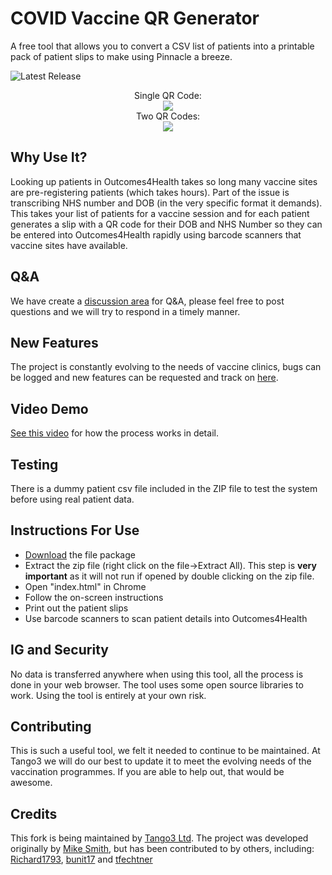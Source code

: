 # COVID Vaccine QR Generator

A free tool that allows you to convert a CSV list of patients into a printable pack of patient slips to make using Pinnacle a breeze.

![Latest Release](https://img.shields.io/github/release/tango-3/COVIDVaccinePatientSlips)
<p align="center">
 Single QR Code:<br>
<a href="https://github.com/tango-3/COVIDVaccinePatientSlips/releases"><img src="https://github.com/tango-3/COVIDVaccinePatientSlips/blob/ec479a73d3edcb8f449b9caae20610f5ed4949e6/img/downloadlatest.png?raw=true"></a>
<br>
 Two QR Codes:<br>
<a href="https://github.com/tango-3/COVIDVaccinePatientSlips/archive/refs/tags/1.1.zip"><img src="https://github.com/tango-3/COVIDVaccinePatientSlips/blob/ec479a73d3edcb8f449b9caae20610f5ed4949e6/img/downloadolder.png?raw=true"></a>
</p>

## Why Use It?

Looking up patients in Outcomes4Health takes so long many vaccine sites are pre-registering patients (which takes hours). Part of the issue is transcribing NHS number and DOB (in the very specific format it demands). This takes your list of patients for a vaccine session and for each patient generates a slip with a QR code for their DOB and NHS Number so they can be entered into Outcomes4Health rapidly using barcode scanners that vaccine sites have available.


## Q&A
We have create a [discussion area](https://github.com/tango-3/COVIDVaccinePatientSlips/discussions) for Q&A, please feel free to post questions and we will try to respond in a timely manner.
## New Features

The project is constantly evolving to the needs of vaccine clinics, bugs can be logged and new features can be requested and track on [here](https://github.com/tango-3/COVIDVaccinePatientSlips/issues).

## Video Demo

[See this video](https://www.youtube.com/watch?v=pA-5K7eZB7Q) for how the process works in detail.

## Testing

There is a dummy patient csv file included in the ZIP file to test the system before using real patient data.

## Instructions For Use

- [Download](https://github.com//tango-3/COVIDVaccinePatientSlips/releases) the file package
- Extract the zip file (right click on the file->Extract All). This step is **very important** as it will not run if opened by double clicking on the zip file.
- Open "index.html" in Chrome
- Follow the on-screen instructions
- Print out the patient slips
- Use barcode scanners to scan patient details into Outcomes4Health

## IG and Security

No data is transferred anywhere when using this tool, all the process is done in your web browser. The tool uses some open source libraries to work. Using the tool is entirely at your own risk.

## Contributing
This is such a useful tool, we felt it needed to continue to be maintained. At Tango3 we will do our best to update it to meet the evolving needs of the vaccination programmes.  If you are able to help out, that would be awesome.
## Credits
This fork is being maintained by [Tango3 Ltd](https://tango3.co.uk). The project was developed originally by [Mike Smith](https://github.com/DrMikeyS), but has been contributed to by others, including: [Richard1793](https://github.com/Richard1793), [bunit17](https://github.com/bunit17) and [tfechtner](https://github.com/tfechtner)
